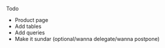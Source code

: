 Todo        
- Product page 
- Add tables
- Add queries
- Make it sundar (optional/wanna delegate/wanna postpone)
